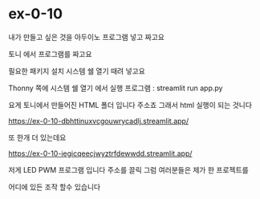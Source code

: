 # ex-0-10
내가 만들고 싶은 것을 아두이노 프로그램 넣고 짜고요

토니 에서 프로그램를 짜고요

필요한 패키지 설치 시스템 쉘 열기 때려 넣고요

Thonny 쪽에 시스템 쉘 열기 에서 실행 프로그램 : streamlit run app.py

요게 토니에서 만들어진 HTML 폴더 입니다 주소죠 그래서 html 실행이 되는 것니다

https://ex-0-10-dbhttinuxvcgouwrycadlj.streamlit.app/

또 한개 더 있는데요 

https://ex-0-10-iegicqeecjwyztrfdewwdd.streamlit.app/

저게 LED PWM 프로그램 입니다 주소를 끌릭 그럼 여러분들은 제가 한 프로젝트를 

어디에 있든 조작 할수 있습니다

